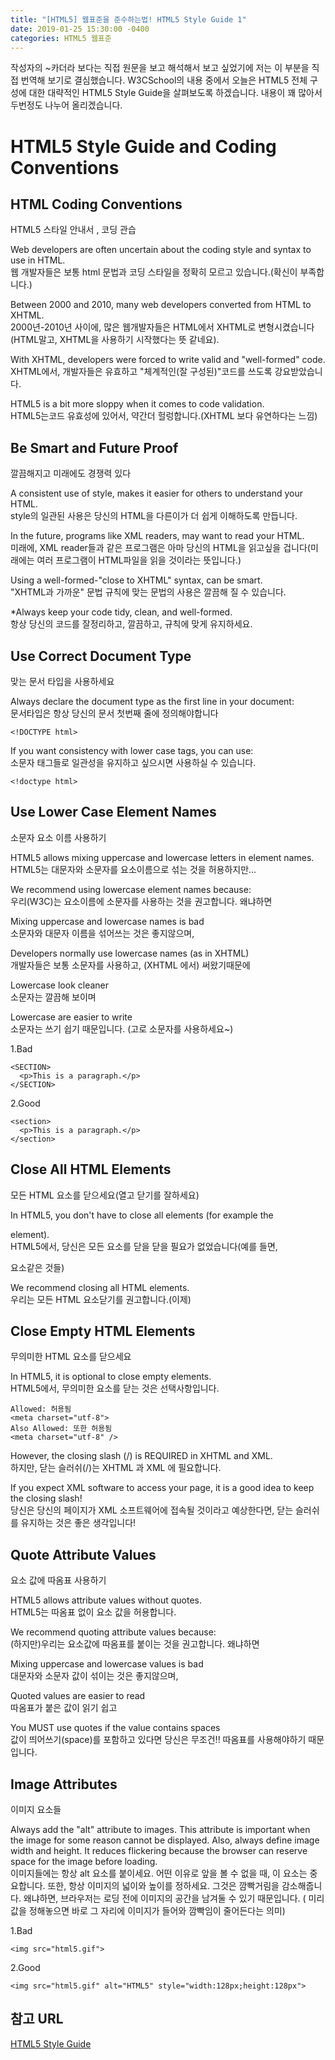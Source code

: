```yaml
---
title: "[HTML5] 웹표준을 준수하는법! HTML5 Style Guide 1"
date: 2019-01-25 15:30:00 -0400
categories: HTML5 웹표준 
---
```


작성자의 ~카더라 보다는 직접 원문을 보고 해석해서 보고 싶었기에 저는 이 부분을 직접 번역해 보기로 결심했습니다.
W3CSchool의 내용 중에서 오늘은 HTML5 전체 구성에 대한 대략적인 HTML5 Style Guide을 살펴보도록 하겠습니다.
내용이 꽤 많아서 두번정도 나누어 올리겠습니다.


HTML5 Style Guide and Coding Conventions
=======

HTML Coding Conventions
-----
HTML5 스타일 안내서 , 코딩 관습

Web developers are often uncertain about the coding style and syntax to use in HTML.<br>
웹 개발자들은 보통 html 문법과 코딩 스타일을 정확히 모르고 있습니다.(확신이 부족합니다.)

Between 2000 and 2010, many web developers converted from HTML to XHTML.<br>
2000년-2010년 사이에, 많은 웹개발자들은 HTML에서 XHTML로 변형시켰습니다(HTML말고, XHTML을 사용하기 시작했다는 뜻 같네요).

With XHTML, developers were forced to write valid and "well-formed" code.<br>
XHTML에서, 개발자들은 유효하고 "체계적인(잘 구성된)"코드를 쓰도록 강요받았습니다. 

HTML5 is a bit more sloppy when it comes to code validation.<br>
HTML5는코드 유효성에 있어서, 약간더  헐렁합니다.(XHTML 보다 유연하다는 느낌)


Be Smart and Future Proof<br>
---------
깔끔해지고 미래에도 경쟁력 있다

A consistent use of style, makes it easier for others to understand your HTML.<br>
style의 일관된 사용은 당신의 HTML을 다른이가 더 쉽게 이해하도록 만듭니다.

In the future, programs like XML readers, may want to read your HTML.<br>
미래에, XML reader들과 같은 프로그램은 아마 당신의 HTML을 읽고싶을 겁니다(미래에는 여러 프로그램이 HTML파일을 읽을 것이라는 뜻입니다.)

Using a well-formed-"close to XHTML" syntax, can be smart.<br>
"XHTML과 가까운"  문법 규칙에 맞는 문법의 사용은 깔끔해 질 수 있습니다.

*Always keep your code tidy, clean, and well-formed.<br>
항상 당신의 코드를 잘정리하고, 깔끔하고, 규칙에 맞게 유지하세요.



Use Correct Document Type
-------
맞는 문서 타입을 사용하세요

Always declare the document type as the first line in your document:<br>
문서타입은 항상 당신의 문서 첫번째 줄에 정의해야합니다
```
<!DOCTYPE html>
```

If you want consistency with lower case tags, you can use:<br>
소문자 태그들로 일관성을 유지하고 싶으시면 사용하실 수 있습니다.
```
<!doctype html>
```

Use Lower Case Element Names
-----
소문자 요소 이름 사용하기

HTML5 allows mixing uppercase and lowercase letters in element names.<br>
HTML5는 대문자와 소문자를 요소이름으로 섞는 것을 허용하지만...

We recommend using lowercase element names because:<br>
우리(W3C)는 요소이름에 소문자를 사용하는 것을 권고합니다. 왜냐하면

Mixing uppercase and lowercase names is bad<br>
소문자와 대문자 이름을 섞어쓰는 것은 좋지않으며,

Developers normally use lowercase names (as in XHTML)<br>
개발자들은 보통 소문자를 사용하고, (XHTML 에서) 써왔기때문에

Lowercase look cleaner<br>
소문자는 깔끔해 보이며

Lowercase are easier to write<br>
소문자는 쓰기 쉽기 때문입니다. (고로 소문자를 사용하세요~)

1.Bad
```
<SECTION> 
  <p>This is a paragraph.</p>
</SECTION>
```

2.Good
```
<section> 
  <p>This is a paragraph.</p>
</section>
```


Close All HTML Elements
-----
모든 HTML 요소를 닫으세요(열고 닫기를 잘하세요)

In HTML5, you don't have to close all elements (for example the <p> element).<br>
HTML5에서, 당신은 모든 요소를 닫을 닫을 필요가 없었습니다(예를 들면, <p>요소같은 것들)

We recommend closing all HTML elements.<br>
우리는 모든 HTML 요소닫기를 권고합니다.(이제) 


Close Empty HTML Elements
-----
무의미한 HTML 요소를 닫으세요

In HTML5, it is optional to close empty elements.<br>
HTML5에서, 무의미한 요소를 닫는 것은 선택사항입니다.

```
Allowed: 허용됨
<meta charset="utf-8">
Also Allowed: 또한 허용됨
<meta charset="utf-8" />
```

However, the closing slash (/) is REQUIRED in XHTML and XML.<br>
하지만, 닫는 슬러쉬(/)는 XHTML 과 XML 에 필요합니다.

If you expect XML software to access your page, it is a good idea to keep the closing slash!<br>
당신은 당신의 페이지가  XML 소프트웨어에 접속될 것이라고 예상한다면, 닫는 슬러쉬를 유지하는 것은 좋은 생각입니다!


Quote Attribute Values
-----
요소 값에 따옴표 사용하기

HTML5 allows attribute values without quotes.<br>
HTML5는 따옴표 없이 요소 값을 허용합니다.

We recommend quoting attribute values because:<br>
(하지만)우리는 요소값에 따옴표를 붙이는 것을 권고합니다. 왜냐하면

Mixing uppercase and lowercase values is bad<br>
대문자와 소문자 값이 섞이는 것은 좋지않으며,

Quoted values are easier to read<br>
따옴표가 붙은 값이 읽기 쉽고

You MUST use quotes if the value contains spaces<br>
값이 띄어쓰기(space)를 포함하고 있다면 당신은 무조건!! 따옴표를 사용해야하기 때문입니다.


Image Attributes
----
이미지 요소들

Always add the "alt" attribute to images. This attribute is important when the image for some reason cannot be displayed. Also, always define image width and height. It reduces flickering because the browser can reserve space for the image before loading.<br>
이미지들에는 항상 alt 요소를 붙이세요. 어떤 이유로 앞을 볼 수 없을 때, 이 요소는 중요합니다. 또한, 항상 이미지의 넓이와 높이를 정하세요.  그것은 깜빡거림을 감소해줍니다. 왜냐하면, 브라우저는 로딩 전에 이미지의 공간을 남겨둘 수 있기 때문입니다. ( 미리 값을 정해놓으면 바로 그 자리에 이미지가 들어와 깜빡임이 줄어든다는 의미)

1.Bad
```
<img src="html5.gif">
```

2.Good
```
<img src="html5.gif" alt="HTML5" style="width:128px;height:128px">
```


참고 URL
------
[HTML5 Style Guide](https://www.w3schools.com/html/html5_syntax.asp)

